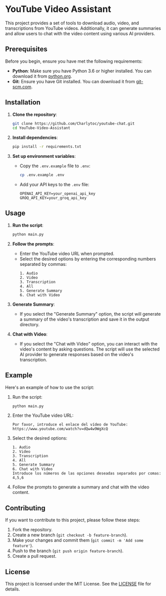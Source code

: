 # YouTube Video Assistant

This project provides a set of tools to download audio, video, and transcriptions from YouTube videos. Additionally, it can generate summaries and allow users to chat with the video content using various AI providers.

## Prerequisites

Before you begin, ensure you have met the following requirements:

- **Python**: Make sure you have Python 3.6 or higher installed. You can download it from [python.org](https://www.python.org/downloads/).
- **Git**: Ensure you have Git installed. You can download it from [git-scm.com](https://git-scm.com/downloads).

## Installation

1. **Clone the repository**:

   ```bash
   git clone https://github.com/Charlytoc/youtube-chat.git
   cd YouTube-Video-Assistant
   ```

2. **Install dependencies**:

   ```bash
   pip install -r requirements.txt
   ```

3. **Set up environment variables**:
   - Copy the `.env.example` file to `.env`:
     ```bash
     cp .env.example .env
     ```
   - Add your API keys to the `.env` file:
     ```
     OPENAI_API_KEY=your_openai_api_key
     GROQ_API_KEY=your_groq_api_key
     ```

## Usage

1. **Run the script**:

   ```bash
   python main.py
   ```

2. **Follow the prompts**:

   - Enter the YouTube video URL when prompted.
   - Select the desired options by entering the corresponding numbers separated by commas:
     ```
     1. Audio
     2. Video
     3. Transcription
     4. All
     5. Generate Summary
     6. Chat with Video
     ```

3. **Generate Summary**:

   - If you select the "Generate Summary" option, the script will generate a summary of the video's transcription and save it in the output directory.

4. **Chat with Video**:
   - If you select the "Chat with Video" option, you can interact with the video's content by asking questions. The script will use the selected AI provider to generate responses based on the video's transcription.

## Example

Here's an example of how to use the script:

1. Run the script:

   ```bash
   python main.py
   ```

2. Enter the YouTube video URL:

   ```
   Por favor, introduce el enlace del vídeo de YouTube: https://www.youtube.com/watch?v=dQw4w9WgXcQ
   ```

3. Select the desired options:

   ```
   1. Audio
   2. Video
   3. Transcription
   4. All
   5. Generate Summary
   6. Chat with Video
   Introduce los números de las opciones deseadas separados por comas: 4,5,6
   ```

4. Follow the prompts to generate a summary and chat with the video content.

## Contributing

If you want to contribute to this project, please follow these steps:

1. Fork the repository.
2. Create a new branch (`git checkout -b feature-branch`).
3. Make your changes and commit them (`git commit -m 'Add some feature'`).
4. Push to the branch (`git push origin feature-branch`).
5. Create a pull request.

## License

This project is licensed under the MIT License. See the [LICENSE](LICENSE) file for details.

